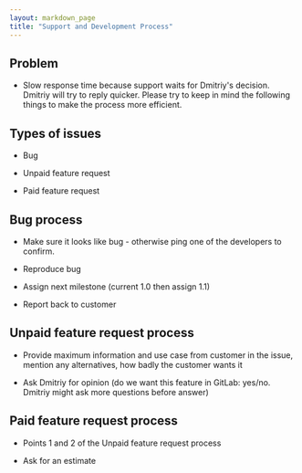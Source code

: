 ```yaml
---
layout: markdown_page
title: "Support and Development Process"
---
```


## Problem

* Slow response time because support waits for Dmitriy's decision. Dmitriy will try to reply quicker. Please try to keep in mind the following things to make the process more efficient.

## Types of issues

* Bug

* Unpaid feature request

* Paid feature request

## Bug process

* Make sure it looks like bug - otherwise ping one of the developers to confirm.

* Reproduce bug

* Assign next milestone  (current 1.0 then assign 1.1)

* Report back to customer

## Unpaid feature request process

* Provide maximum information and use case from customer in the issue,
mention any alternatives, how badly the customer wants it

* Ask Dmitriy for opinion (do we want this feature in GitLab: yes/no.
Dmitriy might ask more questions before answer)

## Paid feature request process

* Points 1 and 2 of the Unpaid feature request process

* Ask for an estimate
